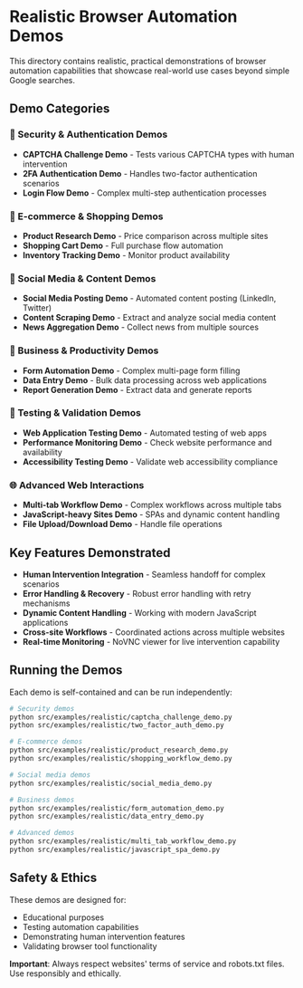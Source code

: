 # Realistic Browser Automation Demos

This directory contains realistic, practical demonstrations of browser automation capabilities that showcase real-world use cases beyond simple Google searches.

## Demo Categories

### 🔐 Security & Authentication Demos
- **CAPTCHA Challenge Demo** - Tests various CAPTCHA types with human intervention
- **2FA Authentication Demo** - Handles two-factor authentication scenarios
- **Login Flow Demo** - Complex multi-step authentication processes

### 🛒 E-commerce & Shopping Demos
- **Product Research Demo** - Price comparison across multiple sites
- **Shopping Cart Demo** - Full purchase flow automation
- **Inventory Tracking Demo** - Monitor product availability

### 📱 Social Media & Content Demos
- **Social Media Posting Demo** - Automated content posting (LinkedIn, Twitter)
- **Content Scraping Demo** - Extract and analyze social media content
- **News Aggregation Demo** - Collect news from multiple sources

### 🏢 Business & Productivity Demos
- **Form Automation Demo** - Complex multi-page form filling
- **Data Entry Demo** - Bulk data processing across web applications
- **Report Generation Demo** - Extract data and generate reports

### 🧪 Testing & Validation Demos
- **Web Application Testing Demo** - Automated testing of web apps
- **Performance Monitoring Demo** - Check website performance and availability
- **Accessibility Testing Demo** - Validate web accessibility compliance

### 🌐 Advanced Web Interactions
- **Multi-tab Workflow Demo** - Complex workflows across multiple tabs
- **JavaScript-heavy Sites Demo** - SPAs and dynamic content handling
- **File Upload/Download Demo** - Handle file operations

## Key Features Demonstrated

- **Human Intervention Integration** - Seamless handoff for complex scenarios
- **Error Handling & Recovery** - Robust error handling with retry mechanisms
- **Dynamic Content Handling** - Working with modern JavaScript applications
- **Cross-site Workflows** - Coordinated actions across multiple websites
- **Real-time Monitoring** - NoVNC viewer for live intervention capability

## Running the Demos

Each demo is self-contained and can be run independently:

```bash
# Security demos
python src/examples/realistic/captcha_challenge_demo.py
python src/examples/realistic/two_factor_auth_demo.py

# E-commerce demos
python src/examples/realistic/product_research_demo.py
python src/examples/realistic/shopping_workflow_demo.py

# Social media demos
python src/examples/realistic/social_media_demo.py

# Business demos
python src/examples/realistic/form_automation_demo.py
python src/examples/realistic/data_entry_demo.py

# Advanced demos
python src/examples/realistic/multi_tab_workflow_demo.py
python src/examples/realistic/javascript_spa_demo.py
```

## Safety & Ethics

These demos are designed for:
- Educational purposes
- Testing automation capabilities
- Demonstrating human intervention features
- Validating browser tool functionality

**Important**: Always respect websites' terms of service and robots.txt files. Use responsibly and ethically.
